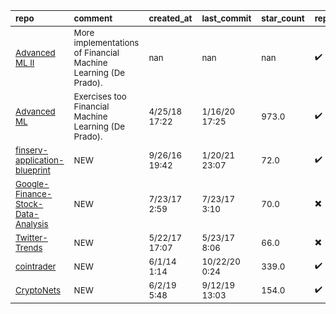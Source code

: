 | <sub>repo</sub>                                                                                                 | <sub>comment</sub>                                                        | <sub>created_at</sub>    | <sub>last_commit</sub>   | <sub>star_count</sub>   | <sub>repo_status</sub>              | <sub>rating</sub>   |
|:----------------------------------------------------------------------------------------------------------------|:--------------------------------------------------------------------------|:-------------------------|:-------------------------|:------------------------|:------------------------------------|:--------------------|
| <sub>[Advanced ML II](https://github.com/hudson-and-thames/research)</sub>                                      | <sub>More implementations of Financial Machine Learning (De Prado).</sub> | <sub>nan</sub>           | <sub>nan</sub>           | <sub>nan</sub>          | <sub>:heavy_check_mark:</sub>       | <sub></sub>         |
| <sub>[Advanced ML](https://github.com/BlackArbsCEO/Adv_Fin_ML_Exercises)</sub>                                  | <sub>Exercises too Financial Machine Learning (De Prado).</sub>           | <sub>4/25/18 17:22</sub> | <sub>1/16/20 17:25</sub> | <sub>973.0</sub>        | <sub>:heavy_check_mark:</sub>       | <sub></sub>         |
| <sub>[finserv-application-blueprint](https://github.com/mapr-demos/finserv-application-blueprint)</sub>         | <sub>NEW</sub>                                                            | <sub>9/26/16 19:42</sub> | <sub>1/20/21 23:07</sub> | <sub>72.0</sub>         | <sub>:heavy_check_mark:</sub>       | <sub></sub>         |
| <sub>[Google-Finance-Stock-Data-Analysis](https://github.com/hpnhxxwn/Google-Finance-Stock-Data-Analysis)</sub> | <sub>NEW</sub>                                                            | <sub>7/23/17 2:59</sub>  | <sub>7/23/17 3:10</sub>  | <sub>70.0</sub>         | <sub>:heavy_multiplication_x:</sub> | <sub></sub>         |
| <sub>[Twitter-Trends](https://github.com/Medha11/Twitter-Trends)</sub>                                          | <sub>NEW</sub>                                                            | <sub>5/22/17 17:07</sub> | <sub>5/23/17 8:06</sub>  | <sub>66.0</sub>         | <sub>:heavy_multiplication_x:</sub> | <sub></sub>         |
| <sub>[cointrader](https://github.com/timolson/cointrader)</sub>                                                 | <sub>NEW</sub>                                                            | <sub>6/1/14 1:14</sub>   | <sub>10/22/20 0:24</sub> | <sub>339.0</sub>        | <sub>:heavy_check_mark:</sub>       | <sub></sub>         |
| <sub>[CryptoNets](https://github.com/microsoft/CryptoNets)</sub>                                                | <sub>NEW</sub>                                                            | <sub>6/2/19 5:48</sub>   | <sub>9/12/19 13:03</sub> | <sub>154.0</sub>        | <sub>:heavy_check_mark:</sub>       | <sub></sub>         |